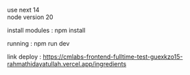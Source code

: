 use next 14 </br>
node version 20 </br>

install modules :
npm install

running :
npm run dev

link deploy :
https://cmlabs-frontend-fulltime-test-guexkzo15-rahmathidayatullah.vercel.app/ingredients
